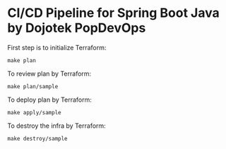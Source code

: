 # CI/CD Pipeline for Spring Boot Java by Dojotek PopDevOps

First step is to initialize Terraform:

```
make plan
```

To review plan by Terraform:

```
make plan/sample
```

To deploy plan by Terraform:

```
make apply/sample
```

To destroy the infra by Terraform:

```
make destroy/sample
```
